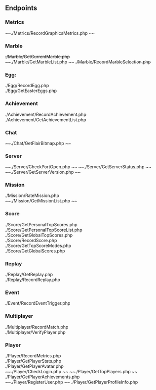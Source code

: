 ## Endpoints

### Metrics 
~~./Metrics/RecordGraphicsMetrics.php  ~~

### Marble
~~./Marble/GetCurrentMarble.php~~  
~~./Marble/GetMarbleList.php  ~~
~~./Marble/RecordMarbleSelection.php~~  

### Egg:
./Egg/RecordEgg.php  
./Egg/GetEasterEggs.php  

### Achievement
./Achievement/RecordAchievement.php  
./Achievement/GetAchievementList.php  

### Chat
~~./Chat/GetFlairBitmap.php  ~~

### Server
~~./Server/CheckPortOpen.php  ~~
~~./Server/GetServerStatus.php  ~~
~~./Server/GetServerVersion.php  ~~

### Mission
./Mission/RateMission.php  
~~./Mission/GetMissionList.php  ~~

### Score
./Score/GetPersonalTopScores.php  
./Score/GetPersonalTopScoreList.php  
./Score/GetGlobalTopScores.php  
./Score/RecordScore.php  
./Score/GetTopScoreModes.php  
./Score/GetGlobalScores.php  

### Replay
./Replay/GetReplay.php  
./Replay/RecordReplay.php  

### Event
./Event/RecordEventTrigger.php  

### Multiplayer
./Multiplayer/RecordMatch.php  
./Multiplayer/VerifyPlayer.php  

### Player
./Player/RecordMetrics.php  
./Player/GetPlayerStats.php   
./Player/GetPlayerAvatar.php  
~~./Player/CheckLogin.php  ~~
~~./Player/GetTopPlayers.php  ~~
./Player/GetPlayerAchievements.php  
~~./Player/RegisterUser.php  ~~
./Player/GetPlayerProfileInfo.php  